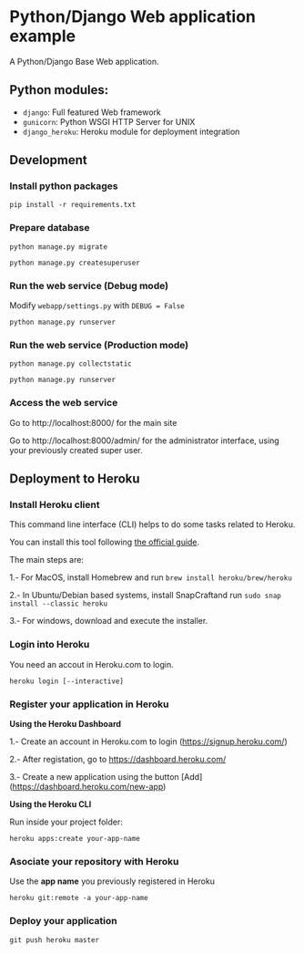 # Python/Django Web application example

A Python/Django Base Web application. 


## Python modules: 

* `django`: Full featured Web framework
* `gunicorn`: Python WSGI HTTP Server for UNIX
* `django_heroku`: Heroku module for deployment integration


## Development

### Install python packages

`pip install -r requirements.txt`


### Prepare database

`python manage.py migrate`

`python manage.py createsuperuser`



### Run the web service (Debug mode)

Modify `webapp/settings.py` with `DEBUG = False`

`python manage.py runserver`

### Run the web service (Production mode)

`python manage.py collectstatic`

`python manage.py runserver`


### Access the web service

Go to http://localhost:8000/ for the main site

Go to http://localhost:8000/admin/ for the administrator interface, using your previously created super user.



## Deployment to Heroku

### Install Heroku client

This command line interface (CLI) helps to do some tasks related to Heroku. 

You can install this tool following [the official guide](https://devcenter.heroku.com/articles/heroku-cli#download-and-install). 

The main steps are:

1.- For MacOS, install Homebrew and run
`brew install heroku/brew/heroku`

2.- In Ubuntu/Debian based systems, install SnapCraftand run
`sudo snap install --classic heroku`

3.- For windows, download and execute the installer.


### Login into Heroku

You need an accout in Heroku.com to login.

`heroku login [--interactive]`

### Register your application in Heroku

**Using the Heroku Dashboard**

1.- Create an account in Heroku.com to login (https://signup.heroku.com/)

2.- After registation, go to https://dashboard.heroku.com/

3.- Create a new application using the button [Add] (https://dashboard.heroku.com/new-app)

**Using the Heroku CLI**

Run inside your project folder:

`heroku apps:create your-app-name`

### Asociate your repository with Heroku

Use the **app name** you previously registered in Heroku

`heroku git:remote -a your-app-name`

### Deploy your application

`git push heroku master`

